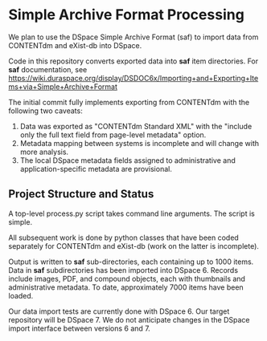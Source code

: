 # Simple Archive Format Processing

We plan to use the DSpace Simple Archive Format (saf) to import data from CONTENTdm and eXist-db into DSpace.

Code in this repository converts exported data into **saf** item directories. For **saf** 
documentation, see https://wiki.duraspace.org/display/DSDOC6x/Importing+and+Exporting+Items+via+Simple+Archive+Format

The initial commit fully implements exporting from CONTENTdm with the following two caveats:

1. Data was exported as "CONTENTdm Standard XML" with the "include only the full text field from page-level metadata"
option.
2. Metadata mapping between systems is incomplete and will change with more analysis.
3. The local DSpace metadata fields assigned to administrative and application-specific metadata are provisional.

## Project Structure and Status

A top-level process.py script takes command line arguments.  The script is simple. 

All subsequent work is done by python classes that have been coded separately for CONTENTdm and eXist-db 
(work on the latter is incomplete).

Output is written to **saf** sub-directories, each containing up to 1000 items. Data in **saf** subdirectories has been
 imported into DSpace 6.  Records include images, PDF, and compound objects, each with thumbnails and 
administrative metadata. To date, approximately 7000 items have been loaded.

Our data import tests are currently done with DSpace 6.  Our target repository will be DSpace 7.  We do not anticipate changes
in the DSpace import interface between versions 6 and 7.